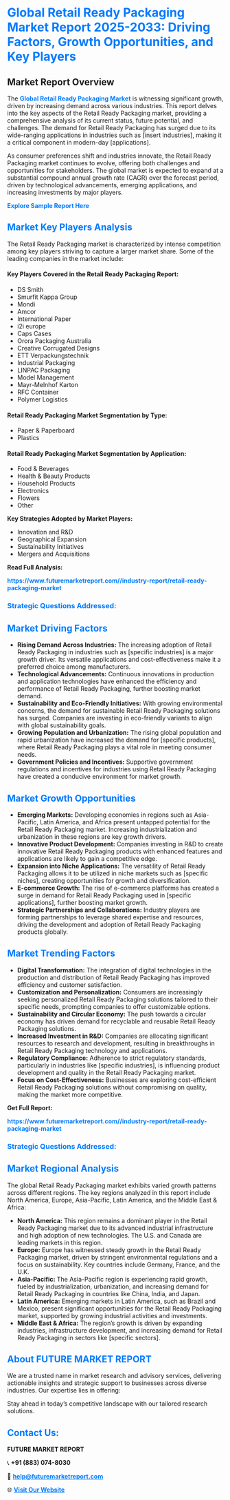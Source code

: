 <h1 style="color: #007BFF;">Global Retail Ready Packaging Market Report 2025-2033: Driving Factors, Growth Opportunities, and Key Players</h1>

<section id="overview">
<h2>Market Report Overview</h2>
<p>The <a href="https://www.futuremarketreport.com//industry-report/retail-ready-packaging-market" style="color: #007BFF; text-decoration: none;"><strong>Global Retail Ready Packaging Market</strong></a> is witnessing significant growth, driven by increasing demand across various industries. This report delves into the key aspects of the Retail Ready Packaging market, providing a comprehensive analysis of its current status, future potential, and challenges. The demand for Retail Ready Packaging has surged due to its wide-ranging applications in industries such as [insert industries], making it a critical component in modern-day [applications].</p>
<p>As consumer preferences shift and industries innovate, the Retail Ready Packaging market continues to evolve, offering both challenges and opportunities for stakeholders. The global market is expected to expand at a substantial compound annual growth rate (CAGR) over the forecast period, driven by technological advancements, emerging applications, and increasing investments by major players.</p>
</section>

<section id="overview">
<p><a href="https://www.futuremarketreport.com//request-sample/reportId=91772" style="color: #007BFF; text-decoration: none;"><strong>Explore Sample Report Here</strong></a></p>
</section>

<section id="key-players">
<h2 style="color: #007BFF;">Market Key Players Analysis</h2>
<p>The Retail Ready Packaging market is characterized by intense competition among key players striving to capture a larger market share. Some of the leading companies in the market include:</p>
<h4>Key Players Covered in the Retail Ready Packaging Report:</h4>
<ul><li>DS Smith</li><li>Smurfit Kappa Group</li><li>Mondi</li><li>Amcor</li><li>International Paper</li><li>i2i europe</li><li>Caps Cases</li><li>Orora Packaging Australia</li><li>Creative Corrugated Designs</li><li>ETT Verpackungstechnik</li><li>Industrial Packaging</li><li>LINPAC Packaging</li><li>Model Management</li><li>Mayr-Melnhof Karton</li><li>RFC Container</li><li>Polymer Logistics</li></ul>
<h4>Retail Ready Packaging Market Segmentation by Type:</h4>
<ul><li>Paper &amp; Paperboard</li><li>Plastics</li></ul>

<h4>Retail Ready Packaging Market Segmentation by Application:</h4>
<ul><li>Food &amp; Beverages</li><li>Health &amp; Beauty Products</li><li>Household Products</li><li>Electronics</li><li>Flowers</li><li>Other</li></ul>
<p><strong>Key Strategies Adopted by Market Players:</strong></p>
<ul>
<li>Innovation and R&D</li>
<li>Geographical Expansion</li>
<li>Sustainability Initiatives</li>
<li>Mergers and Acquisitions</li>
</ul>
</section>

<section>
<p><strong>Read Full Analysis: </strong></p><a href="https://www.futuremarketreport.com//industry-report/retail-ready-packaging-market" style="color: #007BFF; text-decoration: none;"><strong>https://www.futuremarketreport.com//industry-report/retail-ready-packaging-market</strong></a>
<h3 style="color: #007BFF;">Strategic Questions Addressed:</h3>
</section>

<section id="driving-factors">
<h2 style="color: #007BFF;">Market Driving Factors</h2>
<ul>
<li><strong>Rising Demand Across Industries:</strong> The increasing adoption of Retail Ready Packaging in industries such as [specific industries] is a major growth driver. Its versatile applications and cost-effectiveness make it a preferred choice among manufacturers.</li>
<li><strong>Technological Advancements:</strong> Continuous innovations in production and application technologies have enhanced the efficiency and performance of Retail Ready Packaging, further boosting market demand.</li>
<li><strong>Sustainability and Eco-Friendly Initiatives:</strong> With growing environmental concerns, the demand for sustainable Retail Ready Packaging solutions has surged. Companies are investing in eco-friendly variants to align with global sustainability goals.</li>
<li><strong>Growing Population and Urbanization:</strong> The rising global population and rapid urbanization have increased the demand for [specific products], where Retail Ready Packaging plays a vital role in meeting consumer needs.</li>
<li><strong>Government Policies and Incentives:</strong> Supportive government regulations and incentives for industries using Retail Ready Packaging have created a conducive environment for market growth.</li>
</ul>
</section>

<section id="growth-opportunities">
<h2 style="color: #007BFF;">Market Growth Opportunities</h2>
<ul>
<li><strong>Emerging Markets:</strong> Developing economies in regions such as Asia-Pacific, Latin America, and Africa present untapped potential for the Retail Ready Packaging market. Increasing industrialization and urbanization in these regions are key growth drivers.</li>
<li><strong>Innovative Product Development:</strong> Companies investing in R&D to create innovative Retail Ready Packaging products with enhanced features and applications are likely to gain a competitive edge.</li>
<li><strong>Expansion into Niche Applications:</strong> The versatility of Retail Ready Packaging allows it to be utilized in niche markets such as [specific niches], creating opportunities for growth and diversification.</li>
<li><strong>E-commerce Growth:</strong> The rise of e-commerce platforms has created a surge in demand for Retail Ready Packaging used in [specific applications], further boosting market growth.</li>
<li><strong>Strategic Partnerships and Collaborations:</strong> Industry players are forming partnerships to leverage shared expertise and resources, driving the development and adoption of Retail Ready Packaging products globally.</li>
</ul>
</section>

<section id="trending-factors">
<h2 style="color: #007BFF;">Market Trending Factors</h2>
<ul>
<li><strong>Digital Transformation:</strong> The integration of digital technologies in the production and distribution of Retail Ready Packaging has improved efficiency and customer satisfaction.</li>
<li><strong>Customization and Personalization:</strong> Consumers are increasingly seeking personalized Retail Ready Packaging solutions tailored to their specific needs, prompting companies to offer customizable options.</li>
<li><strong>Sustainability and Circular Economy:</strong> The push towards a circular economy has driven demand for recyclable and reusable Retail Ready Packaging solutions.</li>
<li><strong>Increased Investment in R&D:</strong> Companies are allocating significant resources to research and development, resulting in breakthroughs in Retail Ready Packaging technology and applications.</li>
<li><strong>Regulatory Compliance:</strong> Adherence to strict regulatory standards, particularly in industries like [specific industries], is influencing product development and quality in the Retail Ready Packaging market.</li>
<li><strong>Focus on Cost-Effectiveness:</strong> Businesses are exploring cost-efficient Retail Ready Packaging solutions without compromising on quality, making the market more competitive.</li>
</ul>
</section>

<section>
<p><strong>Get Full Report: </strong></p><a href="https://www.futuremarketreport.com//industry-report/retail-ready-packaging-market" style="color: #007BFF; text-decoration: none;"><strong>https://www.futuremarketreport.com//industry-report/retail-ready-packaging-market</strong></a>
<h3 style="color: #007BFF;">Strategic Questions Addressed:</h3>
</section>


<section id="regional-analysis">
<h2 style="color: #007BFF;">Market Regional Analysis</h2>
<p>The global Retail Ready Packaging market exhibits varied growth patterns across different regions. The key regions analyzed in this report include North America, Europe, Asia-Pacific, Latin America, and the Middle East & Africa:</p>
<ul>
<li><strong>North America:</strong> This region remains a dominant player in the Retail Ready Packaging market due to its advanced industrial infrastructure and high adoption of new technologies. The U.S. and Canada are leading markets in this region.</li>
<li><strong>Europe:</strong> Europe has witnessed steady growth in the Retail Ready Packaging market, driven by stringent environmental regulations and a focus on sustainability. Key countries include Germany, France, and the U.K.</li>
<li><strong>Asia-Pacific:</strong> The Asia-Pacific region is experiencing rapid growth, fueled by industrialization, urbanization, and increasing demand for Retail Ready Packaging in countries like China, India, and Japan.</li>
<li><strong>Latin America:</strong> Emerging markets in Latin America, such as Brazil and Mexico, present significant opportunities for the Retail Ready Packaging market, supported by growing industrial activities and investments.</li>
<li><strong>Middle East & Africa:</strong> The region’s growth is driven by expanding industries, infrastructure development, and increasing demand for Retail Ready Packaging in sectors like [specific sectors].</li>
</ul>
</section>

<footer>
<h2 style="color: #007BFF;">About FUTURE MARKET REPORT</h2>
<p>We are a trusted name in market research and advisory services, delivering actionable insights and strategic support to businesses across diverse industries. Our expertise lies in offering:</p>

<p>Stay ahead in today’s competitive landscape with our tailored research solutions.</p>

<h2 style="color: #007BFF;">Contact Us:</h2>
<p><strong>FUTURE MARKET REPORT</strong></p>
<p>📞 <strong>+91 (883) 074-8030</strong></p>
<p>📧 <strong><a href="mailto:help@futuremarketreport.com" style="color: #007BFF;">help@futuremarketreport.com</a></strong></p>
<p>🌐 <strong><a href="https://www.futuremarketreport.com/" style="color: #007BFF;">Visit Our Website</a></strong></p>
</footer>